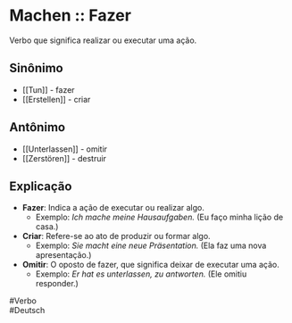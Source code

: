 # Machen :: Fazer
<!--SR:!2024-11-08,4,270-->
Verbo que significa realizar ou executar uma ação.

## Sinônimo
- [[Tun]] - fazer  
- [[Erstellen]] - criar  

## Antônimo
- [[Unterlassen]] - omitir  
- [[Zerstören]] - destruir  

## Explicação
- **Fazer**: Indica a ação de executar ou realizar algo.
  - Exemplo: *Ich mache meine Hausaufgaben.* (Eu faço minha lição de casa.)
- **Criar**: Refere-se ao ato de produzir ou formar algo.
  - Exemplo: *Sie macht eine neue Präsentation.* (Ela faz uma nova apresentação.)
- **Omitir**: O oposto de fazer, que significa deixar de executar uma ação.
  - Exemplo: *Er hat es unterlassen, zu antworten.* (Ele omitiu responder.)

#Verbo  
#Deutsch

